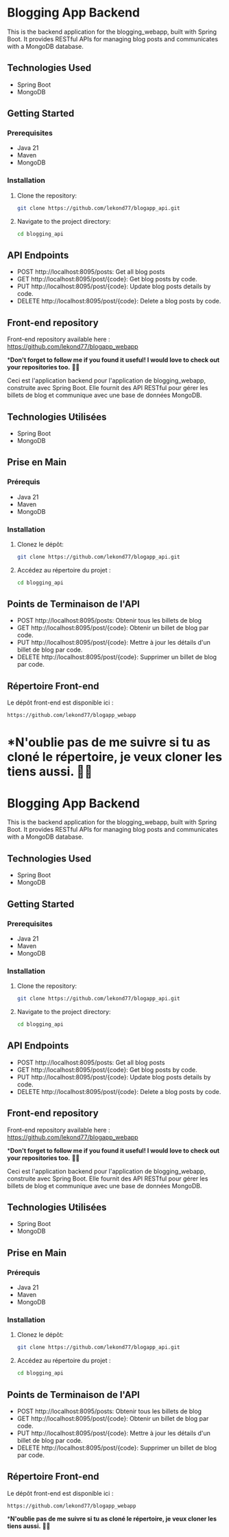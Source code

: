 # Blogging App Backend

This is the backend application for the blogging_webapp, built with Spring Boot. It provides RESTful APIs for managing blog posts and communicates with a MongoDB database.

## Technologies Used

- Spring Boot
- MongoDB

## Getting Started

### Prerequisites

- Java 21
- Maven
- MongoDB

### Installation

1. Clone the repository:
   ```bash
   git clone https://github.com/lekond77/blogapp_api.git

2. Navigate to the project directory:
   ```bash
   cd blogging_api

## API Endpoints

- POST http://localhost:8095/posts: Get all blog posts
- GET http://localhost:8095/post/{code}: Get blog posts by code.
- PUT http://localhost:8095/post/{code}: Update blog posts details by code.
- DELETE http://localhost:8095/post/{code}: Delete a blog posts by code.

## Front-end repository
Front-end repository available here : https://github.com/lekond77/blogapp_webapp

***Don't forget to follow me if you found it useful! I would love to check out your repositories too.** 🌟😄

Ceci est l'application backend pour l'application de blogging_webapp, construite avec Spring Boot. Elle fournit des API RESTful pour gérer les billets de blog et communique avec une base de données MongoDB.
## Technologies Utilisées
- Spring Boot
- MongoDB

## Prise en Main

### Prérequis

- Java 21
- Maven
- MongoDB
  
### Installation

1. Clonez le dépôt:
   ```bash
   git clone https://github.com/lekond77/blogapp_api.git

2. Accédez au répertoire du projet :
   ```bash
   cd blogging_api

## Points de Terminaison de l'API

- POST http://localhost:8095/posts: Obtenir tous les billets de blog
- GET http://localhost:8095/post/{code}: Obtenir un billet de blog par code.
- PUT http://localhost:8095/post/{code}: Mettre à jour les détails d'un billet de blog par code.
- DELETE http://localhost:8095/post/{code}: Supprimer un billet de blog par code.

## Répertoire Front-end
Le dépôt front-end est disponible ici : 
         
    https://github.com/lekond77/blogapp_webapp

***N'oublie pas de me suivre si tu as cloné le répertoire, je veux cloner les tiens aussi.** 🌟😄
=======
# Blogging App Backend

This is the backend application for the blogging_webapp, built with Spring Boot. It provides RESTful APIs for managing blog posts and communicates with a MongoDB database.

## Technologies Used

- Spring Boot
- MongoDB

## Getting Started

### Prerequisites

- Java 21
- Maven
- MongoDB

### Installation

1. Clone the repository:
   ```bash
   git clone https://github.com/lekond77/blogapp_api.git

2. Navigate to the project directory:
   ```bash
   cd blogging_api

## API Endpoints

- POST http://localhost:8095/posts: Get all blog posts
- GET http://localhost:8095/post/{code}: Get blog posts by code.
- PUT http://localhost:8095/post/{code}: Update blog posts details by code.
- DELETE http://localhost:8095/post/{code}: Delete a blog posts by code.

## Front-end repository
Front-end repository available here : https://github.com/lekond77/blogapp_webapp

***Don't forget to follow me if you found it useful! I would love to check out your repositories too.** 🌟😄

Ceci est l'application backend pour l'application de blogging_webapp, construite avec Spring Boot. Elle fournit des API RESTful pour gérer les billets de blog et communique avec une base de données MongoDB.
## Technologies Utilisées
- Spring Boot
- MongoDB

## Prise en Main

### Prérequis

- Java 21
- Maven
- MongoDB
  
### Installation

1. Clonez le dépôt:
   ```bash
   git clone https://github.com/lekond77/blogapp_api.git

2. Accédez au répertoire du projet :
   ```bash
   cd blogging_api

## Points de Terminaison de l'API

- POST http://localhost:8095/posts: Obtenir tous les billets de blog
- GET http://localhost:8095/post/{code}: Obtenir un billet de blog par code.
- PUT http://localhost:8095/post/{code}: Mettre à jour les détails d'un billet de blog par code.
- DELETE http://localhost:8095/post/{code}: Supprimer un billet de blog par code.

## Répertoire Front-end
Le dépôt front-end est disponible ici : 
         
    https://github.com/lekond77/blogapp_webapp

***N'oublie pas de me suivre si tu as cloné le répertoire, je veux cloner les tiens aussi.** 🌟😄
